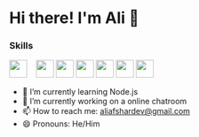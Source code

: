 # Hi there! I'm Ali 👋

### Skills
<img height="32" width="32" src="https://cdn.simpleicons.org/nodedotjs/#339933" style="margin-right: 12px" />
<img height="32" width="32" src="https://cdn.simpleicons.org/express/#ffffff" />
<img height="32" width="32" src="https://cdn.simpleicons.org/mongodb/#47A248" />
<img height="32" width="32" src="https://cdn.simpleicons.org/javascript/#F7DF1E" />
<img height="32" width="32" src="https://cdn.simpleicons.org/html5/#E34F26" />
<img height="32" width="32" src="https://cdn.simpleicons.org/css3/#1572B6" />
<img height="32" width="32" src="https://cdn.simpleicons.org/javascript/#F7DF1E" />


- 🌱 I’m currently learning Node.js
- 🔭 I’m currently working on a online chatroom
- 📫 How to reach me: aliafshardev@gmail.com
- 😄 Pronouns: He/Him
<!--
**AfsharDev/AfsharDev** is a ✨ _special_ ✨ repository because its `README.md` (this file) appears on your GitHub profile.

Here are some ideas to get you started:

- 🔭 I’m currently working on ...
- 🌱 I’m currently learning ...
- 👯 I’m looking to collaborate on ...
- 🤔 I’m looking for help with ...
- 💬 Ask me about ...
- 📫 How to reach me: ...
- 😄 Pronouns: ...
- ⚡ Fun fact: ...
-->

